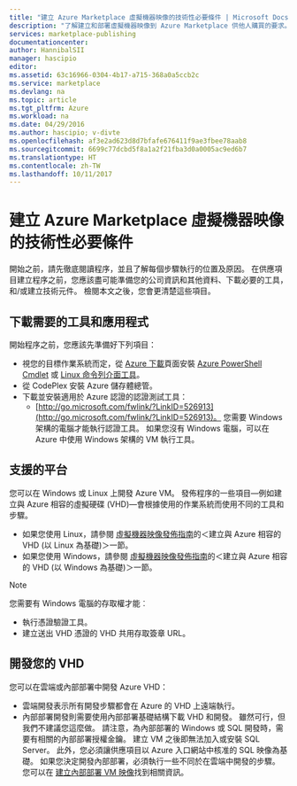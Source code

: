 ```yaml
---
title: "建立 Azure Marketplace 虛擬機器映像的技術性必要條件 | Microsoft Docs"
description: "了解建立和部署虛擬機器映像到 Azure Marketplace 供他人購買的要求。"
services: marketplace-publishing
documentationcenter: 
author: HannibalSII
manager: hascipio
editor: 
ms.assetid: 63c16966-0304-4b17-a715-368a0a5ccb2c
ms.service: marketplace
ms.devlang: na
ms.topic: article
ms.tgt_pltfrm: Azure
ms.workload: na
ms.date: 04/29/2016
ms.author: hascipio; v-divte
ms.openlocfilehash: af3e2ad623d8d7bfafe676411f9ae3fbee78aab8
ms.sourcegitcommit: 6699c77dcbd5f8a1a2f21fba3d0a0005ac9ed6b7
ms.translationtype: HT
ms.contentlocale: zh-TW
ms.lasthandoff: 10/11/2017
---
```

# <a name="technical-prerequisites-for-creating-a-virtual-machine-image-for-the-azure-marketplace"></a>建立 Azure Marketplace 虛擬機器映像的技術性必要條件
開始之前，請先徹底閱讀程序，並且了解每個步驟執行的位置及原因。 在供應項目建立程序之前，您應該盡可能準備您的公司資訊和其他資料、下載必要的工具，和/或建立技術元件。 檢閱本文之後，您會更清楚這些項目。  

## <a name="download-needed-tools--applications"></a>下載需要的工具和應用程式
開始程序之前，您應該先準備好下列項目：

* 視您的目標作業系統而定，從 [Azure 下載](https://azure.microsoft.com/downloads/)頁面安裝 [Azure PowerShell Cmdlet](https://www.microsoft.com/web/handlers/webpi.ashx/getinstaller/WindowsAzurePowershellGet.3f.3f.3fnew.appids) 或 [Linux 命令列介面工具](https://go.microsoft.com/fwlink/?LinkId=253472&clcid=0x409)。
* 從 CodePlex 安裝 Azure 儲存體總管。
* 下載並安裝適用於 Azure 認證的認證測試工具：
  * [http://go.microsoft.com/fwlink/?LinkID=526913](http://go.microsoft.com/fwlink/?LinkID=526913)。 您需要 Windows 架構的電腦才能執行認證工具。 如果您沒有 Windows 電腦，可以在 Azure 中使用 Windows 架構的 VM 執行工具。

## <a name="platforms-supported"></a>支援的平台
您可以在 Windows 或 Linux 上開發 Azure VM。 發佈程序的一些項目—例如建立與 Azure 相容的虛擬硬碟 (VHD)—會根據使用的作業系統而使用不同的工具和步驟。  

* 如果您使用 Linux，請參閱 [虛擬機器映像發佈指南](marketplace-publishing-vm-image-creation.md)的＜建立與 Azure 相容的 VHD (以 Linux 為基礎)＞一節。
* 如果您使用 Windows，請參閱 [虛擬機器映像發佈指南](marketplace-publishing-vm-image-creation.md)的＜建立與 Azure 相容的 VHD (以 Windows 為基礎)＞一節。

> [!NOTE]
> 您需要有 Windows 電腦的存取權才能︰
> 
> * 執行憑證驗證工具。
> * 建立送出 VHD 憑證的 VHD 共用存取簽章 URL。
> 
> 

## <a name="develop-your-vhd"></a>開發您的 VHD
您可以在雲端或內部部署中開發 Azure VHD：

* 雲端開發表示所有開發步驟都會在 Azure 的 VHD 上遠端執行。
* 內部部署開發則需要使用內部部署基礎結構下載 VHD 和開發。 雖然可行，但我們不建議您這麼做。 請注意，為內部部署的 Windows 或 SQL 開發時，需要有相關的內部部署授權金鑰。 建立 VM 之後即無法加入或安裝 SQL Server。 此外，您必須讓供應項目以 Azure 入口網站中核准的 SQL 映像為基礎。 如果您決定開發內部部署，必須執行一些不同於在雲端中開發的步驟。 您可以在 [建立內部部署 VM 映像](marketplace-publishing-vm-image-creation-on-premise.md)找到相關資訊。

[link-acct-creation]:marketplace-publishing-accounts-creation-registration.md
